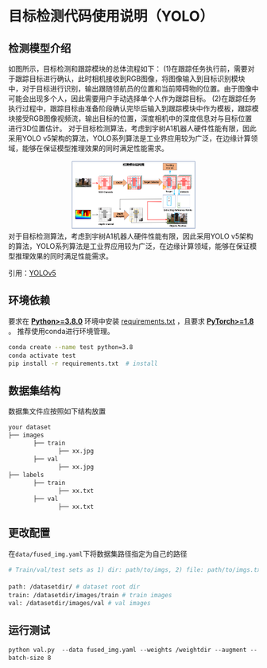 # 目标检测代码使用说明（YOLO）
## 检测模型介绍
如图所示，目标检测和跟踪模块的总体流程如下：
(1)在跟踪任务执行前，需要对于跟踪目标进行确认，此时相机接收到RGB图像，将图像输入到目标识别模块中，对于目标进行识别，输出跟随领航员的位置和当前障碍物的位置。由于图像中可能会出现多个人，因此需要用户手动选择单个人作为跟踪目标。
(2)在跟踪任务执行过程中，跟踪目标由准备阶段确认完毕后输入到跟踪模块中作为模板，跟踪模块接受RGB图像视频流，输出目标的位置，深度相机中的深度信息对与目标位置进行3D位置估计。
对于目标检测算法，考虑到宇树A1机器人硬件性能有限，因此采用YOLO v5架构的算法，YOLO系列算法是工业界应用较为广泛，在边缘计算领域，能够在保证模型推理效果的同时满足性能需求。
<div align=center>  <img src=".\YOLO\images\1.png" width=50%> </div>
对于目标检测算法，考虑到宇树A1机器人硬件性能有限，因此采用YOLO v5架构的算法，YOLO系列算法是工业界应用较为广泛，在边缘计算领域，能够在保证模型推理效果的同时满足性能需求。

引用：[YOLOv5](https://github.com/ultralytics/yolov5)

## 环境依赖
要求在 [**Python>=3.8.0**](https://www.python.org/) 环境中安装 [requirements.txt](https://github.com/ultralytics/yolov5/blob/master/requirements.txt) ，且要求 [**PyTorch>=1.8**](https://pytorch.org/get-started/locally/) 。
推荐使用conda进行环境管理。
```bash
conda create --name test python=3.8
conda activate test
pip install -r requirements.txt  # install
```
## 数据集结构
数据集文件应按照如下结构放置
```
your dataset 
├── images      
       ├── train          
              ├── xx.jpg     
       ├── val         
              ├── xx.jpg  
├── labels      
       ├── train          
              ├── xx.txt     
       ├── val         
              ├── xx.txt  
```
## 更改配置
在```data/fused_img.yaml```下将数据集路径指定为自己的路径
```bash
# Train/val/test sets as 1) dir: path/to/imgs, 2) file: path/to/imgs.txt, or 3) list: [path/to/imgs1, path/to/imgs2, ..]

path: /datasetdir/ # dataset root dir
train: /datasetdir/images/train # train images 
val: /datasetdir/images/val # val images 
```
## 运行测试
```
python val.py  --data fused_img.yaml --weights /weightdir --augment --batch-size 8
```